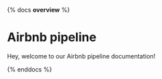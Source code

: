 {% docs __overview__ %}
# Airbnb pipeline

Hey, welcome to our Airbnb pipeline documentation!

{% enddocs %}